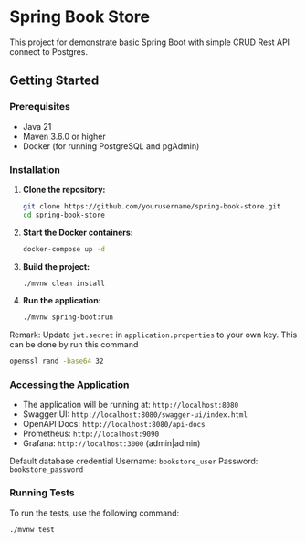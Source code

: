 # Spring Book Store

This project for demonstrate basic Spring Boot with simple CRUD Rest API connect to Postgres.

## Getting Started

### Prerequisites

- Java 21
- Maven 3.6.0 or higher
- Docker (for running PostgreSQL and pgAdmin)

### Installation

1. **Clone the repository:**
    ```sh
    git clone https://github.com/yourusername/spring-book-store.git
    cd spring-book-store
    ```

2. **Start the Docker containers:**
    ```sh
    docker-compose up -d
    ```

3. **Build the project:**
    ```sh
    ./mvnw clean install
    ```

4. **Run the application:**
    ```sh
    ./mvnw spring-boot:run
    ```

Remark: Update `jwt.secret` in `application.properties` to your own key. This can be done by run this command

```bash
openssl rand -base64 32
```

### Accessing the Application

- The application will be running at: `http://localhost:8080`
- Swagger UI: `http://localhost:8080/swagger-ui/index.html`
- OpenAPI Docs: `http://localhost:8080/api-docs`
- Prometheus: `http://localhost:9090`
- Grafana: `http://localhost:3000` (admin|admin)

Default database credential
Username: `bookstore_user`
Password: `bookstore_password`

### Running Tests

To run the tests, use the following command:
```sh
./mvnw test
```
